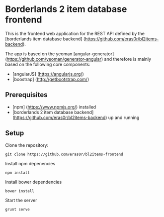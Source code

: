 # Borderlands 2 item database frontend

This is the frontend web application for the REST API defined by the [borderlands item database backend] (https://github.com/eras0r/bl2items-backend).

The app is based on the yeoman [angular-generator] (https://github.com/yeoman/generator-angular) and therefore is mainly based on the following core components:

* [angularJS] (https://angularjs.org/)
* [boostrap] (http://getbootstrap.com/)

## Prerequisites

* [npm] (https://www.npmjs.org/) installed
* [borderlands 2 item database backend] (https://github.com/eras0r/bl2items-backend) up and running

## Setup

Clone the repository:
```
git clone https://github.com/eras0r/bl2items-frontend
```
Install npm depenencies
```
npm install
```
Install bower dependencies
```
bower install
```
Start the server
```
grunt serve
```
